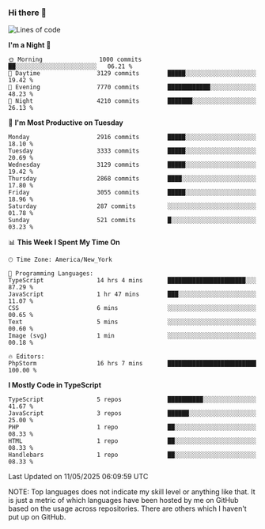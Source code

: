 ### Hi there 👋

<!--
**LynxJinxxy/LynxJinxxy** is a ✨ _special_ ✨ repository because its `README.md` (this file) appears on your GitHub profile.

Here are some ideas to get you started:

- 🔭 I’m currently working on ...
- 🌱 I’m currently learning ...
- 👯 I’m looking to collaborate on ...
- 🤔 I’m looking for help with ...
- 💬 Ask me about ...
- 📫 How to reach me: ...
- 😄 Pronouns: ...
- ⚡ Fun fact: ...
-->

<!--START_SECTION:waka-->
![Lines of code](https://img.shields.io/badge/From%20Hello%20World%20I%27ve%20Written-24.8%20million%20lines%20of%20code-blue)

**I'm a Night 🦉** 

```text
🌞 Morning                1000 commits        ██░░░░░░░░░░░░░░░░░░░░░░░   06.21 % 
🌆 Daytime                3129 commits        █████░░░░░░░░░░░░░░░░░░░░   19.42 % 
🌃 Evening                7770 commits        ████████████░░░░░░░░░░░░░   48.23 % 
🌙 Night                  4210 commits        ███████░░░░░░░░░░░░░░░░░░   26.13 % 
```
📅 **I'm Most Productive on Tuesday** 

```text
Monday                   2916 commits        █████░░░░░░░░░░░░░░░░░░░░   18.10 % 
Tuesday                  3333 commits        █████░░░░░░░░░░░░░░░░░░░░   20.69 % 
Wednesday                3129 commits        █████░░░░░░░░░░░░░░░░░░░░   19.42 % 
Thursday                 2868 commits        ████░░░░░░░░░░░░░░░░░░░░░   17.80 % 
Friday                   3055 commits        █████░░░░░░░░░░░░░░░░░░░░   18.96 % 
Saturday                 287 commits         ░░░░░░░░░░░░░░░░░░░░░░░░░   01.78 % 
Sunday                   521 commits         █░░░░░░░░░░░░░░░░░░░░░░░░   03.23 % 
```


📊 **This Week I Spent My Time On** 

```text
🕑︎ Time Zone: America/New_York

💬 Programming Languages: 
TypeScript               14 hrs 4 mins       ██████████████████████░░░   87.29 % 
JavaScript               1 hr 47 mins        ███░░░░░░░░░░░░░░░░░░░░░░   11.07 % 
CSS                      6 mins              ░░░░░░░░░░░░░░░░░░░░░░░░░   00.65 % 
Text                     5 mins              ░░░░░░░░░░░░░░░░░░░░░░░░░   00.60 % 
Image (svg)              1 min               ░░░░░░░░░░░░░░░░░░░░░░░░░   00.18 % 

🔥 Editors: 
PhpStorm                 16 hrs 7 mins       █████████████████████████   100.00 % 
```

**I Mostly Code in TypeScript** 

```text
TypeScript               5 repos             ██████████░░░░░░░░░░░░░░░   41.67 % 
JavaScript               3 repos             ██████░░░░░░░░░░░░░░░░░░░   25.00 % 
PHP                      1 repo              ██░░░░░░░░░░░░░░░░░░░░░░░   08.33 % 
HTML                     1 repo              ██░░░░░░░░░░░░░░░░░░░░░░░   08.33 % 
Handlebars               1 repo              ██░░░░░░░░░░░░░░░░░░░░░░░   08.33 % 
```




 Last Updated on 11/05/2025 06:09:59 UTC
<!--END_SECTION:waka-->
NOTE: Top languages does not indicate my skill level or anything like that. It is just a metric of which languages have been hosted by me on GitHub based on the usage across repositories. There are others which I haven't put up on GitHub.
